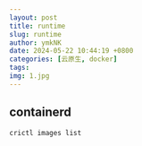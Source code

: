 ```yaml
---
layout: post
title: runtime
slug: runtime
author: ymkNK
date: 2024-05-22 10:44:19 +0800
categories: [云原生, docker]
tags: 
img: 1.jpg
---
```



## containerd

```shell
crictl images list
```
